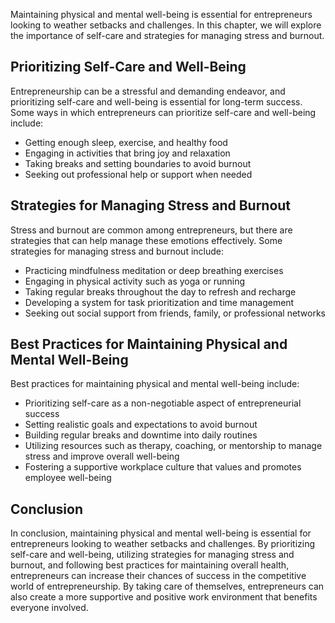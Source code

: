 
Maintaining physical and mental well-being is essential for entrepreneurs looking to weather setbacks and challenges. In this chapter, we will explore the importance of self-care and strategies for managing stress and burnout.

Prioritizing Self-Care and Well-Being
-------------------------------------

Entrepreneurship can be a stressful and demanding endeavor, and prioritizing self-care and well-being is essential for long-term success. Some ways in which entrepreneurs can prioritize self-care and well-being include:

* Getting enough sleep, exercise, and healthy food
* Engaging in activities that bring joy and relaxation
* Taking breaks and setting boundaries to avoid burnout
* Seeking out professional help or support when needed

Strategies for Managing Stress and Burnout
------------------------------------------

Stress and burnout are common among entrepreneurs, but there are strategies that can help manage these emotions effectively. Some strategies for managing stress and burnout include:

* Practicing mindfulness meditation or deep breathing exercises
* Engaging in physical activity such as yoga or running
* Taking regular breaks throughout the day to refresh and recharge
* Developing a system for task prioritization and time management
* Seeking out social support from friends, family, or professional networks

Best Practices for Maintaining Physical and Mental Well-Being
-------------------------------------------------------------

Best practices for maintaining physical and mental well-being include:

* Prioritizing self-care as a non-negotiable aspect of entrepreneurial success
* Setting realistic goals and expectations to avoid burnout
* Building regular breaks and downtime into daily routines
* Utilizing resources such as therapy, coaching, or mentorship to manage stress and improve overall well-being
* Fostering a supportive workplace culture that values and promotes employee well-being

Conclusion
----------

In conclusion, maintaining physical and mental well-being is essential for entrepreneurs looking to weather setbacks and challenges. By prioritizing self-care and well-being, utilizing strategies for managing stress and burnout, and following best practices for maintaining overall health, entrepreneurs can increase their chances of success in the competitive world of entrepreneurship. By taking care of themselves, entrepreneurs can also create a more supportive and positive work environment that benefits everyone involved.
